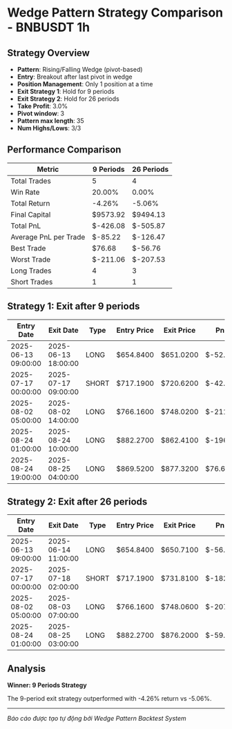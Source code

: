 # Wedge Pattern Strategy Comparison - BNBUSDT 1h

## Strategy Overview
- **Pattern**: Rising/Falling Wedge (pivot-based)
- **Entry**: Breakout after last pivot in wedge
- **Position Management**: Only 1 position at a time
- **Exit Strategy 1**: Hold for 9 periods
- **Exit Strategy 2**: Hold for 26 periods
- **Take Profit**: 3.0%
- **Pivot window**: 3
- **Pattern max length**: 35
- **Num Highs/Lows**: 3/3

## Performance Comparison

| Metric | 9 Periods | 26 Periods |
|--------|-----------|------------|
| Total Trades | 5 | 4 |
| Win Rate | 20.00% | 0.00% |
| Total Return | -4.26% | -5.06% |
| Final Capital | $9573.92 | $9494.13 |
| Total PnL | $-426.08 | $-505.87 |
| Average PnL per Trade | $-85.22 | $-126.47 |
| Best Trade | $76.68 | $-56.76 |
| Worst Trade | $-211.06 | $-207.53 |
| Long Trades | 4 | 3 |
| Short Trades | 1 | 1 |

## Strategy 1: Exit after 9 periods

| Entry Date | Exit Date | Type | Entry Price | Exit Price | PnL | PnL % | Pattern Type | Exit Reason | Bars Held |
|------------|-----------|------|-------------|------------|-----|-------|-------------|-------------|-----------|
| 2025-06-13 09:00:00 | 2025-06-13 18:00:00 | LONG | $654.8400 | $651.0200 | $-52.50 | -0.58% | FALLING | Time | 9 |
| 2025-07-17 00:00:00 | 2025-07-17 09:00:00 | SHORT | $717.1900 | $720.6200 | $-42.82 | -0.48% | RISING | Time | 9 |
| 2025-08-02 05:00:00 | 2025-08-02 14:00:00 | LONG | $766.1600 | $748.0200 | $-211.06 | -2.37% | FALLING | Time | 9 |
| 2025-08-24 01:00:00 | 2025-08-24 10:00:00 | LONG | $882.2700 | $862.4100 | $-196.38 | -2.25% | FALLING | Time | 9 |
| 2025-08-24 19:00:00 | 2025-08-25 04:00:00 | LONG | $869.5200 | $877.3200 | $76.68 | 0.90% | FALLING | Time | 9 |

## Strategy 2: Exit after 26 periods

| Entry Date | Exit Date | Type | Entry Price | Exit Price | PnL | PnL % | Pattern Type | Exit Reason | Bars Held |
|------------|-----------|------|-------------|------------|-----|-------|-------------|-------------|-----------|
| 2025-06-13 09:00:00 | 2025-06-14 11:00:00 | LONG | $654.8400 | $650.7100 | $-56.76 | -0.63% | FALLING | Time | 26 |
| 2025-07-17 00:00:00 | 2025-07-18 02:00:00 | SHORT | $717.1900 | $731.8100 | $-182.42 | -2.04% | RISING | Time | 26 |
| 2025-08-02 05:00:00 | 2025-08-03 07:00:00 | LONG | $766.1600 | $748.0600 | $-207.53 | -2.36% | FALLING | Time | 26 |
| 2025-08-24 01:00:00 | 2025-08-25 03:00:00 | LONG | $882.2700 | $876.2000 | $-59.15 | -0.69% | FALLING | Time | 26 |

## Analysis

**Winner: 9 Periods Strategy**

The 9-period exit strategy outperformed with -4.26% return vs -5.06%.

---
*Báo cáo được tạo tự động bởi Wedge Pattern Backtest System*
